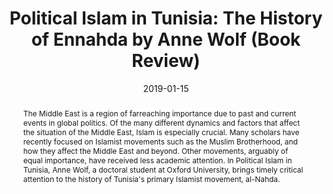 ---
title: " Political Islam in Tunisia: The History of Ennahda by Anne Wolf (Book Review)"
date: 2019-01-15
authors: 
  - name: "Yusuf Evirgen"
    url: "https://example.com/alexjohnson"
publication: "Insight Turkey"
publication_types: ["journal-article"]
doi: "10.1177/07388942251317110"
abstract: "The Middle East is a region of farreaching importance due to past and current events in global politics. Of the many different dynamics and factors that affect the situation of the Middle East, Islam is especially crucial. Many scholars have recently focused on Islamist movements such as the Muslim Brotherhood, and how they affect the Middle East and beyond. Other movements, arguably of equal importance, have received less academic attention. In Political Islam in Tunisia, Anne Wolf, a doctoral student at Oxford University, brings timely critical attention to the history of Tunisia's primary Islamist movement, al-Nahda."
featured: false
tags: ["social-movements", "political-islam", "ennahda", "al-nahda", "Tunisia"]
links:
  - name: "Publisher Version"
    url: "https://www.jstor.org/stable/26776061?seq=1"
  - name: "Preprint (PDF)"
    url: "research/articles/ennahda.pdf"
--- 